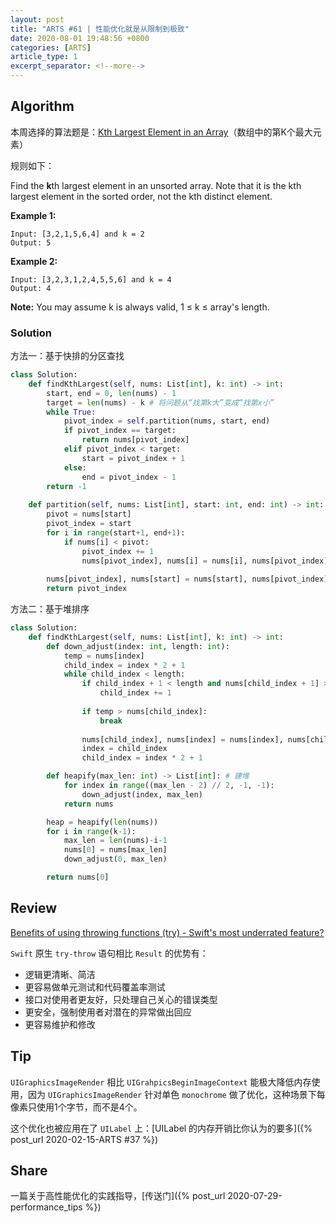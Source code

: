 ```yaml
---
layout: post
title: "ARTS #61 | 性能优化就是从限制到极致"
date: 2020-08-01 19:48:56 +0800
categories: [ARTS]
article_type: 1
excerpt_separator: <!--more-->
---
```



## Algorithm

本周选择的算法题是：[Kth Largest Element in an Array](https://leetcode.com/problems/kth-largest-element-in-an-array/)（数组中的第K个最大元素）

<!--more-->

规则如下：

Find the **k**th largest element in an unsorted array. Note that it is the kth largest element in the sorted order, not the kth distinct element.

**Example 1:**

```
Input: [3,2,1,5,6,4] and k = 2
Output: 5
```

**Example 2:**

```
Input: [3,2,3,1,2,4,5,5,6] and k = 4
Output: 4
```

**Note:**
You may assume k is always valid, 1 ≤ k ≤ array's length.

### Solution

方法一：基于快排的分区查找

```python
class Solution:
    def findKthLargest(self, nums: List[int], k: int) -> int:
        start, end = 0, len(nums) - 1
        target = len(nums) - k # 将问题从“找第k大”变成“找第x小”
        while True:
            pivot_index = self.partition(nums, start, end)
            if pivot_index == target:
                return nums[pivot_index]
            elif pivot_index < target:
                start = pivot_index + 1
            else:
                end = pivot_index - 1
        return -1
    
    def partition(self, nums: List[int], start: int, end: int) -> int:
        pivot = nums[start]
        pivot_index = start
        for i in range(start+1, end+1):
            if nums[i] < pivot:
                pivot_index += 1
                nums[pivot_index], nums[i] = nums[i], nums[pivot_index]
        
        nums[pivot_index], nums[start] = nums[start], nums[pivot_index]
        return pivot_index
```

方法二：基于堆排序
```python
class Solution:
    def findKthLargest(self, nums: List[int], k: int) -> int:
        def down_adjust(index: int, length: int):
            temp = nums[index]
            child_index = index * 2 + 1
            while child_index < length:
                if child_index + 1 < length and nums[child_index + 1] > nums[child_index]:
                    child_index += 1
                
                if temp > nums[child_index]:
                    break
                
                nums[child_index], nums[index] = nums[index], nums[child_index]
                index = child_index
                child_index = index * 2 + 1

        def heapify(max_len: int) -> List[int]: # 建堆
            for index in range((max_len - 2) // 2, -1, -1):
                down_adjust(index, max_len)
            return nums

        heap = heapify(len(nums))
        for i in range(k-1):
            max_len = len(nums)-i-1
            nums[0] = nums[max_len]
            down_adjust(0, max_len)

        return nums[0]
```


## Review

[Benefits of using throwing functions (try) - Swift's most underrated feature?](https://swiftrocks.com/benefits-of-throwing-functions-try-swift-underrated-feature)

`Swift` 原生 `try-throw` 语句相比 `Result` 的优势有：

- 逻辑更清晰、简洁
- 更容易做单元测试和代码覆盖率测试
- 接口对使用者更友好，只处理自己关心的错误类型
- 更安全，强制使用者对潜在的异常做出回应
- 更容易维护和修改

## Tip

`UIGraphicsImageRender` 相比 `UIGrahpicsBeginImageContext` 能极大降低内存使用，因为 `UIGraphicsImageRender` 针对单色 `monochrome` 做了优化，这种场景下每像素只使用1个字节，而不是4个。

这个优化也被应用在了 `UILabel` 上：[UILabel 的内存开销比你认为的要多]({% post_url 2020-02-15-ARTS #37 %})

## Share

一篇关于高性能优化的实践指导，[传送门]({% post_url 2020-07-29-performance_tips %})